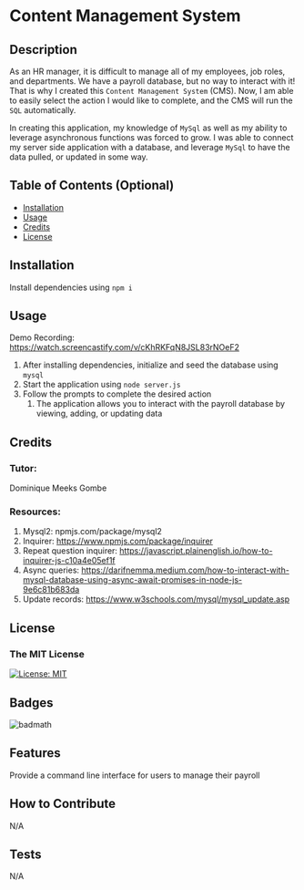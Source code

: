 # Content Management System

## Description

As an HR manager, it is difficult to manage all of my employees, job roles, and departments. 
We have a payroll database, but no way to interact with it!
That is why I created this `Content Management System` (CMS). Now, I am able to easily select the action I would like to complete, and the CMS will run the `SQL` automatically.

In creating this application, my knowledge of `MySql` as well as my ability to leverage asynchronous functions was forced to grow.
I was able to connect my server side application with a database, and leverage `MySql` to have the data pulled, or updated in some way.

## Table of Contents (Optional)

- [Installation](#installation)
- [Usage](#usage)
- [Credits](#credits)
- [License](#license)

## Installation

Install dependencies using `npm i`

## Usage

Demo Recording: https://watch.screencastify.com/v/cKhRKFqN8JSL83rNOeF2

1. After installing dependencies, initialize and seed the database using `mysql`
2. Start the application using `node server.js`
3. Follow the prompts to complete the desired action
   1. The application allows you to interact with the payroll database by viewing, adding, or updating data

## Credits

### Tutor: 
Dominique Meeks Gombe

### Resources:
1. Mysql2: npmjs.com/package/mysql2
2. Inquirer: https://www.npmjs.com/package/inquirer
3. Repeat question inquirer: https://javascript.plainenglish.io/how-to-inquirer-js-c10a4e05ef1f
4. Async queries: https://darifnemma.medium.com/how-to-interact-with-mysql-database-using-async-await-promises-in-node-js-9e6c81b683da
5. Update records: https://www.w3schools.com/mysql/mysql_update.asp

## License

### The MIT License
[![License: MIT](https://img.shields.io/badge/License-MIT-yellow.svg)](https://opensource.org/licenses/MIT)

## Badges

![badmath](https://img.shields.io/github/languages/top/lernantino/badmath)

## Features

Provide a command line interface for users to manage their payroll 

## How to Contribute

N/A

## Tests

N/A
